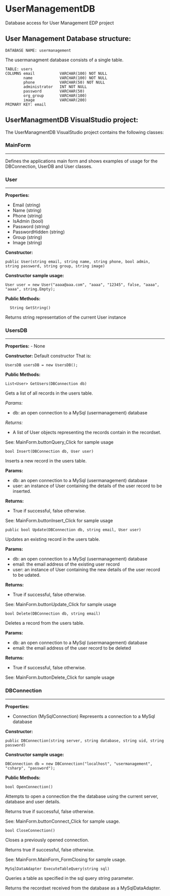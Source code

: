 
# UserManagementDB

Database access for User Management EDP project


## User Management Database structure:

    DATABASE NAME: usermanagement  
  
The usermanagment database consists of a single table.  

    TABLE: users  
    COLUMNS email           VARCHAR(100) NOT NULL  
            name            VARCHAR(100) NOT NULL  
            phone           VARCHAR(50) NOT NULL  
            administrator   INT NOT NULL  
            password        VARCHAR(50)  
            org_group       VARCHAR(100)  
            image           VARCHAR(200)  
    PRIMARY KEY: email  


   
## UserManagmentDB VisualStudio project:
   
The UserManagmentDB VisualStudio project contains the following classes:

### MainForm
---------

 Defines the applications main form and shows examples of usage for the DBConnection, UserDB and User classes.
 

### User
---------

 **Properties:**
  - Email           (string)
  - Name            (string)
  - Phone           (string)
  - IsAdmin         (bool)
  - Password        (string)
  - PasswordHidden  (string)
  - Group           (string)
  - Image           (string)
  
  **Constructor:**
  
    public User(string email, string name, string phone, bool admin, string password, string group, string image)
 
  **Constructor sample usage:**
    
    User user = new User("aaaa@aaa.com", "aaaa", "12345", false, "aaaa", "aaaa", string.Empty);
    
  **Public Methods:**
      
      String GetString()
  Returns string representation of the current User instance
     


### UsersDB
---------

**Properties:**
    - None
 
**Constructor:**
Default constructor
That is:  

    UsersDB usersDB = new UsersDB();

**Public Methods:**
 
    List<User> GetUsers(DBConnection db)
          
 Gets a list of all records in the users table.
      
 *Params:*
- db: an open connection to a MySql (usermanagement) database

*Returns:*
- A list of User objects representing the records contain in the recordset.  

See: MainForm.buttonQuery_Click for sample usage  
 
    bool Insert(DBConnection db, User user)  
    
Inserts a new record in the users table.
      
**Params:**
- db: an open connection to a MySql (usermanagement) database
- user: an instance of User containing the details of the user record to be inserted.
      
**Returns:**
- True if successful, false otherwise.

See: MainForm.buttonInsert_Click for sample usage    
    
    public bool Update(DBConnection db, string email, User user)
    
Updates an existing record in the users table.
      
**Params:**
- db: an open connection to a MySql (usermanagement) database
- email: the email address of the existing user record
- user: an instance of User containing the new details of the user record to be udated.
      
**Returns:**
- True if successful, false otherwise.  

See: MainForm.buttonUpdate_Click for sample usage  
    
    bool Delete(DBConnection db, string email)
    
Deletes a record from the users table.
      
**Params:**
- db: an open connection to a MySql (usermanagement) database
- email: the email address of the user record to be deleted
    
**Returns:**
- True if successful, false otherwise.

See: MainForm.buttonDelete_Click for sample usage


### DBConnection
--------------

**Properties:**
- Connection      (MySqlConnection)
    Represents a connection to a MySql database
    
**Constructor:**

    public DBConnection(string server, string database, string uid, string password)
    
**Constructor sample usage:**
 
    DBConnection db = new DBConnection("localhost", "usermanagement", "csharp", "password");
    
**Public Methods:**
  
    bool OpenConnection()
    
Attempts to open a connection the the database using the current server, database and user details. 

Returns true if successful, false otherwise.

See: MainForm.buttonConnect_Click for sample usage.
      
      
    bool CloseConnection()

Closes a previously opened connection. 

Returns true if successful, false otherwise.

See: MainForm.MainForm_FormClosing for sample usage.
      
      
    MySqlDataAdapter ExecuteTableQuery(string sql)
    
Queries a table as specified in the sql query string parameter. 

Returns the recordset received from the database as a MySqlDataAdapter.

